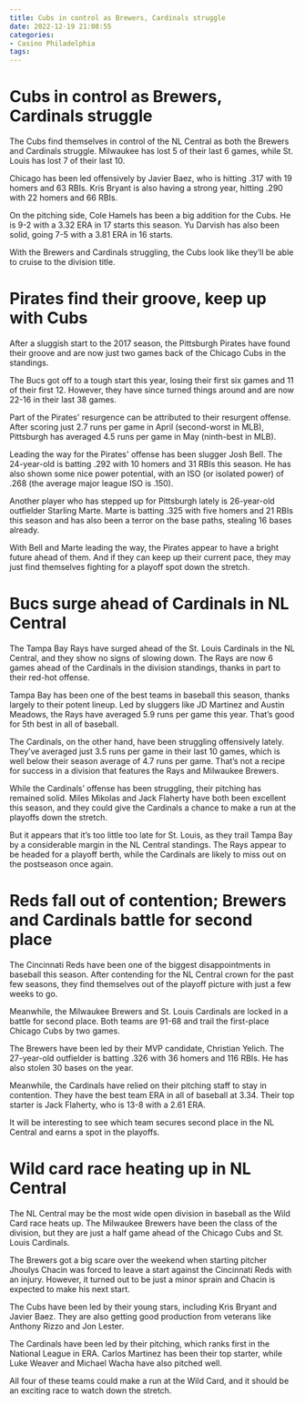 ```yaml
---
title: Cubs in control as Brewers, Cardinals struggle
date: 2022-12-19 21:08:55
categories:
- Casino Philadelphia
tags:
---
```



#  Cubs in control as Brewers, Cardinals struggle

The Cubs find themselves in control of the NL Central as both the Brewers and Cardinals struggle. Milwaukee has lost 5 of their last 6 games, while St. Louis has lost 7 of their last 10.

Chicago has been led offensively by Javier Baez, who is hitting .317 with 19 homers and 63 RBIs. Kris Bryant is also having a strong year, hitting .290 with 22 homers and 66 RBIs.

On the pitching side, Cole Hamels has been a big addition for the Cubs. He is 9-2 with a 3.32 ERA in 17 starts this season. Yu Darvish has also been solid, going 7-5 with a 3.81 ERA in 16 starts.

With the Brewers and Cardinals struggling, the Cubs look like they’ll be able to cruise to the division title.

#  Pirates find their groove, keep up with Cubs

After a sluggish start to the 2017 season, the Pittsburgh Pirates have found their groove and are now just two games back of the Chicago Cubs in the standings.

The Bucs got off to a tough start this year, losing their first six games and 11 of their first 12. However, they have since turned things around and are now 22-16 in their last 38 games.

Part of the Pirates' resurgence can be attributed to their resurgent offense. After scoring just 2.7 runs per game in April (second-worst in MLB), Pittsburgh has averaged 4.5 runs per game in May (ninth-best in MLB).

Leading the way for the Pirates' offense has been slugger Josh Bell. The 24-year-old is batting .292 with 10 homers and 31 RBIs this season. He has also shown some nice power potential, with an ISO (or isolated power) of .268 (the average major league ISO is .150).

Another player who has stepped up for Pittsburgh lately is 26-year-old outfielder Starling Marte. Marte is batting .325 with five homers and 21 RBIs this season and has also been a terror on the base paths, stealing 16 bases already.

With Bell and Marte leading the way, the Pirates appear to have a bright future ahead of them. And if they can keep up their current pace, they may just find themselves fighting for a playoff spot down the stretch.

#  Bucs surge ahead of Cardinals in NL Central

The Tampa Bay Rays have surged ahead of the St. Louis Cardinals in the NL Central, and they show no signs of slowing down. The Rays are now 6 games ahead of the Cardinals in the division standings, thanks in part to their red-hot offense.

Tampa Bay has been one of the best teams in baseball this season, thanks largely to their potent lineup. Led by sluggers like JD Martinez and Austin Meadows, the Rays have averaged 5.9 runs per game this year. That’s good for 5th best in all of baseball.

The Cardinals, on the other hand, have been struggling offensively lately. They’ve averaged just 3.5 runs per game in their last 10 games, which is well below their season average of 4.7 runs per game. That’s not a recipe for success in a division that features the Rays and Milwaukee Brewers.

While the Cardinals’ offense has been struggling, their pitching has remained solid. Miles Mikolas and Jack Flaherty have both been excellent this season, and they could give the Cardinals a chance to make a run at the playoffs down the stretch.

But it appears that it’s too little too late for St. Louis, as they trail Tampa Bay by a considerable margin in the NL Central standings. The Rays appear to be headed for a playoff berth, while the Cardinals are likely to miss out on the postseason once again.

#  Reds fall out of contention; Brewers and Cardinals battle for second place

The Cincinnati Reds have been one of the biggest disappointments in baseball this season. After contending for the NL Central crown for the past few seasons, they find themselves out of the playoff picture with just a few weeks to go.

Meanwhile, the Milwaukee Brewers and St. Louis Cardinals are locked in a battle for second place. Both teams are 91-68 and trail the first-place Chicago Cubs by two games.

The Brewers have been led by their MVP candidate, Christian Yelich. The 27-year-old outfielder is batting .326 with 36 homers and 116 RBIs. He has also stolen 30 bases on the year.

Meanwhile, the Cardinals have relied on their pitching staff to stay in contention. They have the best team ERA in all of baseball at 3.34. Their top starter is Jack Flaherty, who is 13-8 with a 2.61 ERA.

It will be interesting to see which team secures second place in the NL Central and earns a spot in the playoffs.

#  Wild card race heating up in NL Central

The NL Central may be the most wide open division in baseball as the Wild Card race heats up. The Milwaukee Brewers have been the class of the division, but they are just a half game ahead of the Chicago Cubs and St. Louis Cardinals.

The Brewers got a big scare over the weekend when starting pitcher Jhoulys Chacin was forced to leave a start against the Cincinnati Reds with an injury. However, it turned out to be just a minor sprain and Chacin is expected to make his next start.

The Cubs have been led by their young stars, including Kris Bryant and Javier Baez. They are also getting good production from veterans like Anthony Rizzo and Jon Lester.

The Cardinals have been led by their pitching, which ranks first in the National League in ERA. Carlos Martinez has been their top starter, while Luke Weaver and Michael Wacha have also pitched well.

All four of these teams could make a run at the Wild Card, and it should be an exciting race to watch down the stretch.